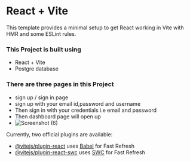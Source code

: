# React + Vite

This template provides a minimal setup to get React working in Vite with HMR and some ESLint rules.
### This Project is built using 
*  React + Vite
*  Postgre database
### There are three pages in this Project
* sign up / sign in page
* sign up with your email id,password and username
* Then sign in with your credentials i.e email and password
* Then dashboard page will open up
* ![Screenshot (6)](https://github.com/vineetkumarg8/Task_Project_Frontend-main/assets/96251824/e6e4e908-c4f1-4b13-9988-6a96ab43d47b)

Currently, two official plugins are available:

- [@vitejs/plugin-react](https://github.com/vitejs/vite-plugin-react/blob/main/packages/plugin-react/README.md) uses [Babel](https://babeljs.io/) for Fast Refresh
- [@vitejs/plugin-react-swc](https://github.com/vitejs/vite-plugin-react-swc) uses [SWC](https://swc.rs/) for Fast Refresh
